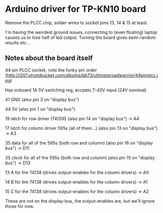 # Arduino driver for TP-KN10 board

Remove the PLCC chip, solder wires to socket pins 13, 14 & 15 at least.

I'm having the weirdest ground issues, connecting to (even floating) laptop causes us to lose half of led output. Turning the board gives semi-random results etc...

## Notes about the board itself

44 pin PLCC socket, note the funky pin order (http://i207.photobucket.com/albums/bb73/ultimateroadwarrior/44pinplcc.jpg)

Has onboard 1A 5V switching reg, accpets 7-40V input (24V nominal)

41 GND (also pin 3 on "display bus")

44 5V (also pin 1 on "display bus")

19 latch for row driver (74)595 (also pin 14 on "display bus") -> A4

17 latch for column driver 595s (all of them...) (also pin 13 on "display bus") -> A3

35 data for all of the 595s (both row and column)  (also pin 16 on "display bus") -> D11

35 clock for all of the 595s (both row and column) (also pin 15 on "display bus") -> D13

13 A for the 74138 (drives output-enables for the column drivers) -> A0

14 B for the 74138 (drives output-enables for the column drivers) -> A1

15 C for the 74138 (drives output-enables for the column drivers) -> A2

These are not on the display-bus, the output-enables are, but we'll ignore those for now.

